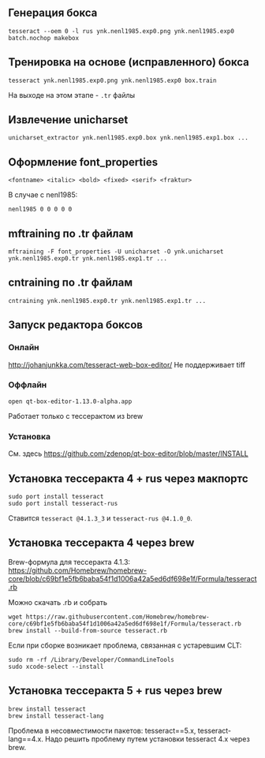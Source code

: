 ## Генерация бокса
```
tesseract --oem 0 -l rus ynk.nenl1985.exp0.png ynk.nenl1985.exp0 batch.nochop makebox
```
## Тренировка на основе (исправленного) бокса 
```
tesseract ynk.nenl1985.exp0.png ynk.nenl1985.exp0 box.train
```
На выходе на этом этапе - `.tr` файлы
## Извлечение unicharset
```
unicharset_extractor ynk.nenl1985.exp0.box ynk.nenl1985.exp1.box ...
```
## Оформление font_properties
```
<fontname> <italic> <bold> <fixed> <serif> <fraktur>
```
В случае с nenl1985:
```
nenl1985 0 0 0 0 0
```
## mftraining по .tr файлам
```
mftraining -F font_properties -U unicharset -O ynk.unicharset ynk.nenl1985.exp0.tr ynk.nenl1985.exp1.tr ...
```
## cntraining по .tr файлам
```
cntraining ynk.nenl1985.exp0.tr ynk.nenl1985.exp1.tr ...
```

## Запуск редактора боксов
### Онлайн
http://johanjunkka.com/tesseract-web-box-editor/
Не поддерживает tiff
### Оффлайн
```
open qt-box-editor-1.13.0-alpha.app
```
Работает только с тессерактом из brew
### Установка
См. здесь https://github.com/zdenop/qt-box-editor/blob/master/INSTALL

## Установка тессеракта 4 + rus через макпортс
```
sudo port install tesseract
sudo port install tesseract-rus
```
Ставится `tesseract @4.1.3_3` и `tesseract-rus @4.1.0_0`.

## Установка тессеракта 4 через brew
Brew-формула для тессеракта 4.1.3: https://github.com/Homebrew/homebrew-core/blob/c69bf1e5fb6baba54f1d1006a42a5ed6df698e1f/Formula/tesseract.rb


Можно скачать .rb и собрать
```
wget https://raw.githubusercontent.com/Homebrew/homebrew-core/c69bf1e5fb6baba54f1d1006a42a5ed6df698e1f/Formula/tesseract.rb
brew install --build-from-source tesseract.rb
```

Если при сборке возникает проблема, связанная с устаревшим CLT:

```
sudo rm -rf /Library/Developer/CommandLineTools
sudo xcode-select --install
```

## Установка тессеракта 5 + rus через brew
```
brew install tesseract
brew install tesseract-lang 
```
Проблема в несовместимости пакетов: tesseract==5.x, tesseract-lang==4.x.
Надо решить проблему путем установки tesseract 4.x через brew.

